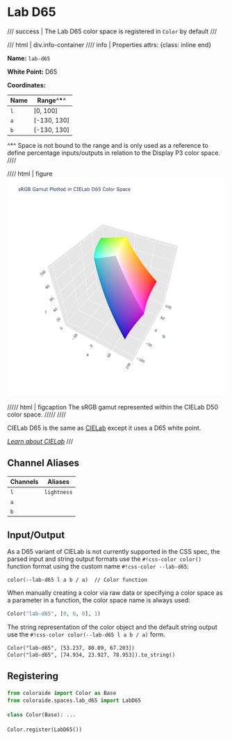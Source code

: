 # Lab D65

/// success | The Lab D65 color space is registered in `Color` by default
///

/// html | div.info-container
//// info | Properties
    attrs: {class: inline end}

**Name:** `lab-d65`

**White Point:** D65

**Coordinates:**

Name | Range^\*^
---- | ---------
`l`  | [0, 100]
`a`  | [-130, 130]
`b`  | [-130, 130]

^\*^ Space is not bound to the range and is only used as a reference to define percentage inputs/outputs in
relation to the Display P3 color space.
////

//// html | figure
![CIELab D65 3D](../images/lab-d65-3d.png)

///// html | figcaption
The sRGB gamut represented within the CIELab D50 color space.
/////
////

CIELab D65 is the same as [CIELab](./lab.md) except it uses a D65 white point.

_[Learn about CIELab](https://en.wikipedia.org/wiki/CIELab_color_space)_
///

## Channel Aliases

Channels | Aliases
-------- | -------
`l`      | `lightness`
`a`      |
`b`      |

## Input/Output

As a D65 variant of CIELab is not currently supported in the CSS spec, the parsed input and string output
formats use the `#!css-color color()` function format using the custom name `#!css-color --lab-d65`:

```css-color
color(--lab-d65 l a b / a)  // Color function
```

When manually creating a color via raw data or specifying a color space as a parameter in a function, the color
space name is always used:

```py
Color("lab-d65", [0, 0, 0], 1)
```

The string representation of the color object and the default string output use the
`#!css-color color(--lab-d65 l a b / a)` form.

```playground
Color("lab-d65", [53.237, 80.09, 67.203])
Color("lab-d65", [74.934, 23.927, 78.953]).to_string()
```

## Registering

```py
from coloraide import Color as Base
from coloraide.spaces.lab_d65 import LabD65

class Color(Base): ...

Color.register(LabD65())
```
